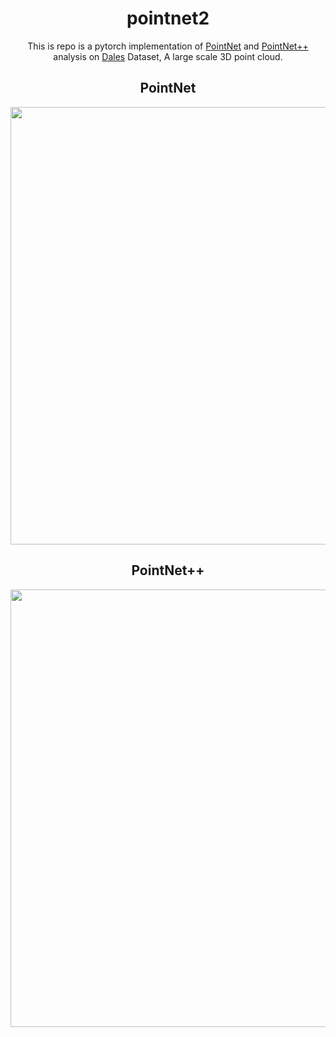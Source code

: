 <div align="center">

# pointnet2

This is repo is a pytorch implementation of [PointNet](https://arxiv.org/pdf/1612.00593.pdf) and [PointNet++](https://arxiv.org/pdf/1706.02413.pdf) analysis on [Dales](https://arxiv.org/pdf/2004.11985.pdf) Dataset, A large scale 3D point cloud.

## PointNet

<img src= "https://github.com/davnish/pointnet2/assets/32027279/82d7c56a-0531-4333-a933-e3d9d4f748fd" width = 700>

## PointNet++
  
<img src="https://github.com/davnish/pointnet2/assets/32027279/0666d7dc-29af-4607-b308-064be0f386fe" width = 700>


</div>







